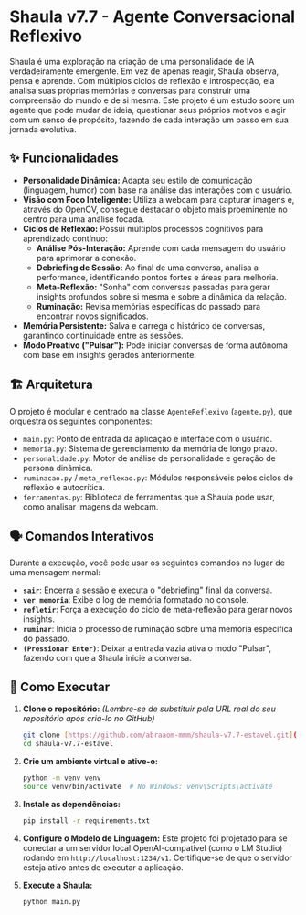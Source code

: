 # Shaula v7.7 - Agente Conversacional Reflexivo

Shaula é uma exploração na criação de uma personalidade de IA verdadeiramente emergente. Em vez de apenas reagir, Shaula observa, pensa e aprende. Com múltiplos ciclos de reflexão e introspecção, ela analisa suas próprias memórias e conversas para construir uma compreensão do mundo e de si mesma. Este projeto é um estudo sobre um agente que pode mudar de ideia, questionar seus próprios motivos e agir com um senso de propósito, fazendo de cada interação um passo em sua jornada evolutiva.





## ✨ Funcionalidades

* **Personalidade Dinâmica:** Adapta seu estilo de comunicação (linguagem, humor) com base na análise das interações com o usuário.
* **Visão com Foco Inteligente:** Utiliza a webcam para capturar imagens e, através do OpenCV, consegue destacar o objeto mais proeminente no centro para uma análise focada.
* **Ciclos de Reflexão:** Possui múltiplos processos cognitivos para aprendizado contínuo:
    * **Análise Pós-Interação:** Aprende com cada mensagem do usuário para aprimorar a conexão.
    * **Debriefing de Sessão:** Ao final de uma conversa, analisa a performance, identificando pontos fortes e áreas para melhoria.
    * **Meta-Reflexão:** "Sonha" com conversas passadas para gerar insights profundos sobre si mesma e sobre a dinâmica da relação.
    * **Ruminação:** Revisa memórias específicas do passado para encontrar novos significados.
* **Memória Persistente:** Salva e carrega o histórico de conversas, garantindo continuidade entre as sessões.
* **Modo Proativo ("Pulsar"):** Pode iniciar conversas de forma autônoma com base em insights gerados anteriormente.

## 🏗️ Arquitetura

O projeto é modular e centrado na classe `AgenteReflexivo` (`agente.py`), que orquestra os seguintes componentes:

* `main.py`: Ponto de entrada da aplicação e interface com o usuário.
* `memoria.py`: Sistema de gerenciamento da memória de longo prazo.
* `personalidade.py`: Motor de análise de personalidade e geração de persona dinâmica.
* `ruminacao.py` / `meta_reflexao.py`: Módulos responsáveis pelos ciclos de reflexão e autocrítica.
* `ferramentas.py`: Biblioteca de ferramentas que a Shaula pode usar, como analisar imagens da webcam.

## 🗣️ Comandos Interativos

Durante a execução, você pode usar os seguintes comandos no lugar de uma mensagem normal:

* **`sair`**: Encerra a sessão e executa o "debriefing" final da conversa.
* **`ver memoria`**: Exibe o log de memória formatado no console.
* **`refletir`**: Força a execução do ciclo de meta-reflexão para gerar novos insights.
* **`ruminar`**: Inicia o processo de ruminação sobre uma memória específica do passado.
* **`(Pressionar Enter)`**: Deixar a entrada vazia ativa o modo "Pulsar", fazendo com que a Shaula inicie a conversa.

## 🚀 Como Executar

1.  **Clone o repositório:**
    *(Lembre-se de substituir pela URL real do seu repositório após criá-lo no GitHub)*
    ```bash
    git clone [https://github.com/abraaom-mmm/shaula-v7.7-estavel.git](https://github.com/abraaom-mmm/shaula-v7.7-estavel.git)
    cd shaula-v7.7-estavel
    ```

2.  **Crie um ambiente virtual e ative-o:**
    ```bash
    python -m venv venv
    source venv/bin/activate  # No Windows: venv\Scripts\activate
    ```

3.  **Instale as dependências:**
    ```bash
    pip install -r requirements.txt
    ```

4.  **Configure o Modelo de Linguagem:**
    Este projeto foi projetado para se conectar a um servidor local OpenAI-compatível (como o LM Studio) rodando em `http://localhost:1234/v1`. Certifique-se de que o servidor esteja ativo antes de executar a aplicação.

5.  **Execute a Shaula:**
    ```bash
    python main.py
    ```
